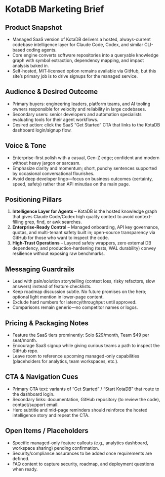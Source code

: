 # KotaDB Marketing Brief

## Product Snapshot

- Managed SaaS version of KotaDB delivers a hosted, always-current codebase intelligence layer for Claude Code, Codex, and similar CLI-based coding agents.
- Core engine converts software repositories into a queryable knowledge graph with symbol extraction, dependency mapping, and impact analysis baked in.
- Self-hosted, MIT-licensed option remains available via GitHub, but this site’s primary job is to drive signups for the managed service.

## Audience & Desired Outcome

- Primary buyers: engineering leaders, platform teams, and AI tooling owners responsible for velocity and reliability in large codebases.
- Secondary users: senior developers and automation specialists evaluating tools for their agent workflows.
- Desired action: click the SaaS “Get Started” CTA that links to the KotaDB dashboard login/signup flow.

## Voice & Tone

- Enterprise-first polish with a casual, Gen-Z edge; confident and modern without heavy jargon or sarcasm.
- Emphasize clarity and momentum; short, punchy sentences supported by occasional conversational flourishes.
- Avoid deep developer lingo—focus on business outcomes (certainty, speed, safety) rather than API minutiae on the main page.

## Positioning Pillars

1. **Intelligence Layer for Agents** – KotaDB is the hosted knowledge graph that gives Claude Code/Codex high quality context to avoid context-filling grep, find, or awk searches.
2. **Enterprise-Ready Control** – Managed onboarding, API key governance, quotas, and multi-tenant safety built in; open-source transparency via GitHub for those who want to inspect the code.
3. **High-Trust Operations** – Layered safety wrappers, zero external DB dependency, and production-hardening (tests, WAL durability) convey resilience without exposing raw benchmarks.

## Messaging Guardrails

- Lead with pain/solution storytelling (context loss, risky refactors, slow answers) instead of feature checklists.
- Keep roadmap discussion subtle. No future promises on the hero; optional light mention in lower-page content.
- Exclude hard numbers for latency/throughput until approved.
- Comparisons remain generic—no competitor names or logos.

## Pricing & Packaging Notes

- Feature the SaaS tiers prominently: Solo $29/month, Team $49 per seat/month.
- Encourage SaaS signup while giving curious teams a path to inspect the GitHub repo.
- Leave room to reference upcoming managed-only capabilities (placeholders for analytics, team workspaces, etc.).

## CTA & Navigation Cues

- Primary CTA text: variants of “Get Started” / “Start KotaDB” that route to the dashboard login.
- Secondary links: documentation, GitHub repository (to review the code), contact/support email.
- Hero subtitle and mid-page reminders should reinforce the hosted intelligence story and repeat the CTA.

## Open Items / Placeholders

- Specific managed-only feature callouts (e.g., analytics dashboard, workspace sharing) pending confirmation.
- Security/compliance assurances to be added once requirements are defined.
- FAQ content to capture security, roadmap, and deployment questions when ready.
